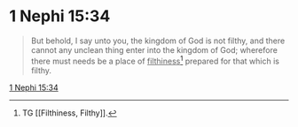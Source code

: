 # 1 Nephi 15:34

> But behold, I say unto you, the kingdom of God is not filthy, and there cannot any unclean thing enter into the kingdom of God; wherefore there must needs be a place of <u>filthiness</u>[^a] prepared for that which is filthy.

[1 Nephi 15:34](https://www.churchofjesuschrist.org/study/scriptures/bofm/1-ne/15?lang=eng&id=p34#p34)


[^a]: TG [[Filthiness, Filthy]].

